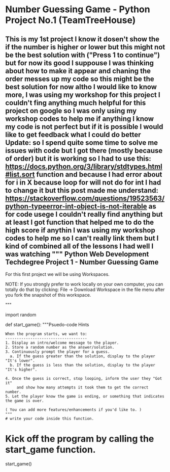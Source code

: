 # Number Guessing Game - Python Project No.1 (TeamTreeHouse)
 
This is my 1st project
I know it dosen't show the if the number is higher or lower but this might not be the best solution with ("Press 1 to continue") 
but for now its good I suppouse I was thinking about how to make it appear and chaning the order messes up my code so this might be the 
best solution for now altho I would like to know more,
I was using my workshop for this project I couldn't fing anything much helpful for this project on google
so I was only using my workshop codes to help me if anything
I know my code is not perfect but if it is possible I would like to get feedback what I could do better
Update:
so I spend quite some time to solve me issues with code but I got there (mostly because of order) but it is working so I had to use this:
https://docs.python.org/3/library/stdtypes.html#list.sort 
function and because I had error about for i in X because loop for will not do for int I had to change it but this post made me understand:
https://stackoverflow.com/questions/19523563/python-typeerror-int-object-is-not-iterable
as for code usege I couldn't really find anything but at least I got function that helped me to do the high score if anythin I was using my workshop codes to help me so I can't really link them but I kind of combined all of the lessons I had well I was watching
"""
Python Web Development Techdegree
Project 1 - Number Guessing Game
--------------------------------

For this first project we will be using Workspaces. 

NOTE: If you strongly prefer to work locally on your own computer, you can totally do that by clicking: File -> Download Workspace in the file menu after you fork the snapshot of this workspace.

"""

import random


def start_game():
    """Psuedo-code Hints
    
    When the program starts, we want to:
    ------------------------------------
    1. Display an intro/welcome message to the player.
    2. Store a random number as the answer/solution.
    3. Continuously prompt the player for a guess.
      a. If the guess greater than the solution, display to the player "It's lower".
      b. If the guess is less than the solution, display to the player "It's higher".
    
    4. Once the guess is correct, stop looping, inform the user they "Got it"
         and show how many attempts it took them to get the correct number.
    5. Let the player know the game is ending, or something that indicates the game is over.
    
    ( You can add more features/enhancements if you'd like to. )
    """
    # write your code inside this function.



# Kick off the program by calling the start_game function.
start_game()
     
